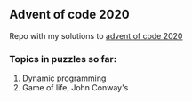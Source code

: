 ## Advent of code 2020

Repo with my solutions to [advent of code 2020](https://adventofcode.com/)


### Topics in puzzles so far:

1. Dynamic programming
2. Game of life, John Conway's